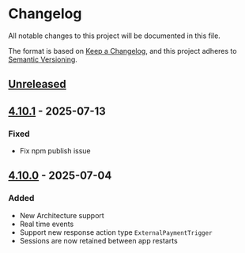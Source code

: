 <!-- markdownlint-disable MD024 -->

# Changelog

All notable changes to this project will be documented in this file.

The format is based on [Keep a Changelog](https://keepachangelog.com/en/1.1.0/),
and this project adheres to [Semantic Versioning](https://semver.org/spec/v2.0.0.html).

## [Unreleased]

## [4.10.1] - 2025-07-13

### Fixed

- Fix npm publish issue

## [4.10.0] - 2025-07-04

### Added

- New Architecture support
- Real time events
- Support new response action type `ExternalPaymentTrigger`
- Sessions are now retained between app restarts

[unreleased]: https://github.com/ROKT/rokt-sdk-react-native/compare/4.10.1...HEAD
[4.10.1]: https://github.com/ROKT/rokt-sdk-react-native/compare/4.10.0...4.10.1
[4.10.0]: https://github.com/ROKT/rokt-sdk-react-native/compare/600533ed8b451817a169d1bebb916b3dc1aab8ee...4.10.0
